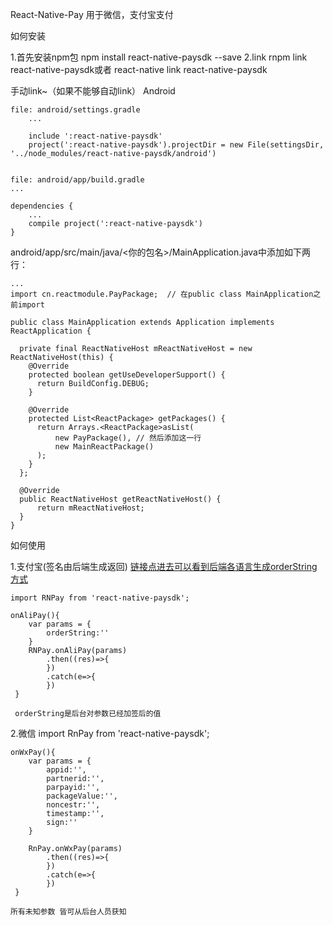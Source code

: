 ﻿React-Native-Pay
用于微信，支付宝支付

如何安装

1.首先安装npm包
	npm install react-native-paysdk --save
2.link
	rnpm link react-native-paysdk或者 react-native link react-native-paysdk


手动link~（如果不能够自动link）
Android

	file: android/settings.gradle
		...
 
		include ':react-native-paysdk'
		project(':react-native-paysdk').projectDir = new File(settingsDir, '../node_modules/react-native-paysdk/android')


	file: android/app/build.gradle
	...
	 
	dependencies {
	    ...
	    compile project(':react-native-paysdk')
	}

android/app/src/main/java/<你的包名>/MainApplication.java中添加如下两行：

	...
	import cn.reactmodule.PayPackage;  // 在public class MainApplication之前import
	 
	public class MainApplication extends Application implements ReactApplication {
	 
	  private final ReactNativeHost mReactNativeHost = new ReactNativeHost(this) {
	    @Override
	    protected boolean getUseDeveloperSupport() {
	      return BuildConfig.DEBUG;
	    }
	 
	    @Override
	    protected List<ReactPackage> getPackages() {
	      return Arrays.<ReactPackage>asList(
	          new PayPackage(), // 然后添加这一行 
	          new MainReactPackage()
	      );
	    }
	  };
	 
	  @Override
	  public ReactNativeHost getReactNativeHost() {
	      return mReactNativeHost;
	  }
	}


如何使用

1.支付宝(签名由后端生成返回)
    [链接点进去可以看到后端各语言生成orderString方式](https://doc.open.alipay.com/docs/doc.htm?spm=a219a.7629140.0.0.RLJecF&treeId=54&articleId=106370&docType=1)

	import RNPay from 'react-native-paysdk';

	onAliPay(){
		var params = {
			orderString:''
		}
		RNPay.onAliPay(params)
			.then((res)=>{
			})
			.catch(e=>{
			})
     }

     orderString是后台对参数已经加签后的值

2.微信
	import RnPay from 'react-native-paysdk';

	onWxPay(){
		var params = {
			appid:'',
			partnerid:'',
			parpayid:'',
			packageValue:'',
			noncestr:'',
			timestamp:'',
			sign:''
		}

		RnPay.onWxPay(params)
			.then((res)=>{
			})
			.catch(e=>{
			})
     }

    所有未知参数 皆可从后台人员获知
